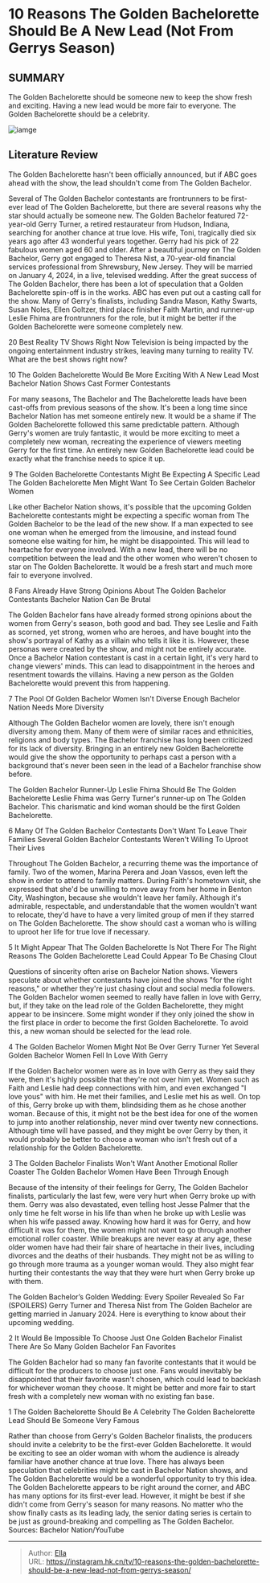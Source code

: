 # 10 Reasons The Golden Bachelorette Should Be A New Lead (Not From Gerrys Season)


## SUMMARY 


 The Golden Bachelorette should be someone new to keep the show fresh and exciting. 
 Having a new lead would be more fair to everyone. 
 The Golden Bachelorette should be a celebrity. 

![iamge](https://static1.srcdn.com/wordpress/wp-content/uploads/2024/01/12_28-schedule-for-7_00-a-m-et_-10-reasons-the-golden-bachelorette-should-be-a-new-lead-not-from-gerry-s-season.jpg)

## Literature Review
The Golden Bachelorette hasn&#39;t been officially announced, but if ABC goes ahead with the show, the lead shouldn&#39;t come from The Golden Bachelor.




Several of The Golden Bachelor contestants are frontrunners to be first-ever lead of The Golden Bachelorette, but there are several reasons why the star should actually be someone new. The Golden Bachelor featured 72-year-old Gerry Turner, a retired restaurateur from Hudson, Indiana, searching for another chance at true love. His wife, Toni, tragically died six years ago after 43 wonderful years together. Gerry had his pick of 22 fabulous women aged 60 and older. After a beautiful journey on The Golden Bachelor, Gerry got engaged to Theresa Nist, a 70-year-old financial services professional from Shrewsbury, New Jersey. They will be married on January 4, 2024, in a live, televised wedding.
After the great success of The Golden Bachelor, there has been a lot of speculation that a Golden Bachelorette spin-off is in the works. ABC has even put out a casting call for the show. Many of Gerry&#39;s finalists, including Sandra Mason, Kathy Swarts, Susan Noles, Ellen Goltzer, third place finisher Faith Martin, and runner-up Leslie Fhima are frontrunners for the role, but it might be better if the Golden Bachelorette were someone completely new.
            
 
 20 Best Reality TV Shows Right Now 
Television is being impacted by the ongoing entertainment industry strikes, leaving many turning to reality TV. What are the best shows right now?













 








 10  The Golden Bachelorette Would Be More Exciting With A New Lead 
Most Bachelor Nation Shows Cast Former Contestants


 







For many seasons, The Bachelor and The Bachelorette leads have been cast-offs from previous seasons of the show. It&#39;s been a long time since Bachelor Nation has met someone entirely new. It would be a shame if The Golden Bachelorette followed this same predictable pattern. Although Gerry&#39;s women are truly fantastic, it would be more exciting to meet a completely new woman, recreating the experience of viewers meeting Gerry for the first time. An entirely new Golden Bachelorette lead could be exactly what the franchise needs to spice it up.





 9  The Golden Bachelorette Contestants Might Be Expecting A Specific Lead 
The Golden Bachelorette Men Might Want To See Certain Golden Bachelor Women
        

Like other Bachelor Nation shows, it&#39;s possible that the upcoming Golden Bachelorette contestants might be expecting a specific woman from The Golden Bachelor to be the lead of the new show. If a man expected to see one woman when he emerged from the limousine, and instead found someone else waiting for him, he might be disappointed. This will lead to heartache for everyone involved. With a new lead, there will be no competition between the lead and the other women who weren&#39;t chosen to star on The Golden Bachelorette. It would be a fresh start and much more fair to everyone involved.





 8  Fans Already Have Strong Opinions About The Golden Bachelor Contestants 
Bachelor Nation Can Be Brutal
        

The Golden Bachelor fans have already formed strong opinions about the women from Gerry&#39;s season, both good and bad. They see Leslie and Faith as scorned, yet strong, women who are heroes, and have bought into the show&#39;s portrayal of Kathy as a villain who tells it like it is. However, these personas were created by the show, and might not be entirely accurate. Once a Bachelor Nation contestant is cast in a certain light, it&#39;s very hard to change viewers&#39; minds. This can lead to disappointment in the heroes and resentment towards the villains. Having a new person as the Golden Bachelorette would prevent this from happening.





 7  The Pool Of Golden Bachelor Women Isn&#39;t Diverse Enough 
Bachelor Nation Needs More Diversity
        

Although The Golden Bachelor women are lovely, there isn&#39;t enough diversity among them. Many of them were of similar races and ethnicities, religions and body types. The Bachelor franchise has long been criticized for its lack of diversity. Bringing in an entirely new Golden Bachelorette would give the show the opportunity to perhaps cast a person with a background that&#39;s never been seen in the lead of a Bachelor franchise show before.
            
 
 The Golden Bachelor Runner-Up Leslie Fhima Should Be The Golden Bachelorette 
Leslie Fhima was Gerry Turner&#39;s runner-up on The Golden Bachelor. This charismatic and kind woman should be the first Golden Bachelorette.









 6  Many Of The Golden Bachelor Contestants Don&#39;t Want To Leave Their Families 
Several Golden Bachelor Contestants Weren&#39;t Willing To Uproot Their Lives


Throughout The Golden Bachelor, a recurring theme was the importance of family. Two of the women, Marina Perera and Joan Vassos, even left the show in order to attend to family matters. During Faith&#39;s hometown visit, she expressed that she&#39;d be unwilling to move away from her home in Benton City, Washington, because she wouldn&#39;t leave her family. Although it&#39;s admirable, respectable, and understandable that the women wouldn&#39;t want to relocate, they&#39;d have to have a very limited group of men if they starred on The Golden Bachelorette. The show should cast a woman who is willing to uproot her life for true love if necessary.





 5  It Might Appear That The Golden Bachelorette Is Not There For The Right Reasons 
The Golden Bachelorette Lead Could Appear To Be Chasing Clout
        

Questions of sincerity often arise on Bachelor Nation shows. Viewers speculate about whether contestants have joined the shows &#34;for the right reasons,&#34; or whether they&#39;re just chasing clout and social media followers. The Golden Bachelor women seemed to really have fallen in love with Gerry, but, if they take on the lead role of the Golden Bachelorette, they might appear to be insincere. Some might wonder if they only joined the show in the first place in order to become the first Golden Bachelorette. To avoid this, a new woman should be selected for the lead role.





 4  The Golden Bachelor Women Might Not Be Over Gerry Turner Yet 
Several Golden Bachelor Women Fell In Love With Gerry


 







If the Golden Bachelor women were as in love with Gerry as they said they were, then it&#39;s highly possible that they&#39;re not over him yet. Women such as Faith and Leslie had deep connections with him, and even exchanged &#34;I love yous&#34; with him. He met their families, and Leslie met his as well. On top of this, Gerry broke up with them, blindsiding them as he chose another woman.
Because of this, it might not be the best idea for one of the women to jump into another relationship, never mind over twenty new connections. Although time will have passed, and they might be over Gerry by then, it would probably be better to choose a woman who isn&#39;t fresh out of a relationship for the Golden Bachelorette.





 3  The Golden Bachelor Finalists Won&#39;t Want Another Emotional Roller Coaster 
The Golden Bachelor Women Have Been Through Enough
        

Because of the intensity of their feelings for Gerry, The Golden Bachelor finalists, particularly the last few, were very hurt when Gerry broke up with them. Gerry was also devastated, even telling host Jesse Palmer that the only time he felt worse in his life than when he broke up with Leslie was when his wife passed away. Knowing how hard it was for Gerry, and how difficult it was for them, the women might not want to go through another emotional roller coaster.
While breakups are never easy at any age, these older women have had their fair share of heartache in their lives, including divorces and the deaths of their husbands. They might not be as willing to go through more trauma as a younger woman would. They also might fear hurting their contestants the way that they were hurt when Gerry broke up with them.
            
 
 The Golden Bachelor’s Golden Wedding: Every Spoiler Revealed So Far (SPOILERS) 
Gerry Turner and Theresa Nist from The Golden Bachelor are getting married in January 2024. Here is everything to know about their upcoming wedding. 









 2  It Would Be Impossible To Choose Just One Golden Bachelor Finalist 
There Are So Many Golden Bachelor Fan Favorites


 







The Golden Bachelor had so many fan favorite contestants that it would be difficult for the producers to choose just one. Fans would inevitably be disappointed that their favorite wasn&#39;t chosen, which could lead to backlash for whichever woman they choose. It might be better and more fair to start fresh with a completely new woman with no existing fan base.





 1  The Golden Bachelorette Should Be A Celebrity 
The Golden Bachelorette Lead Should Be Someone Very Famous
        

Rather than choose from Gerry&#39;s Golden Bachelor finalists, the producers should invite a celebrity to be the first-ever Golden Bachelorette. It would be exciting to see an older woman with whom the audience is already familiar have another chance at true love. There has always been speculation that celebrities might be cast in Bachelor Nation shows, and The Golden Bachelorette would be a wonderful opportunity to try this idea.
The Golden Bachelorette appears to be right around the corner, and ABC has many options for its first-ever lead. However, it might be best if she didn&#39;t come from Gerry&#39;s season for many reasons. No matter who the show finally casts as its leading lady, the senior dating series is certain to be just as ground-breaking and compelling as The Golden Bachelor.
Sources: Bachelor Nation/YouTube

---

> Author: [Ella](https://instagram.hk.cn/)  
> URL: https://instagram.hk.cn/tv/10-reasons-the-golden-bachelorette-should-be-a-new-lead-not-from-gerrys-season/  

